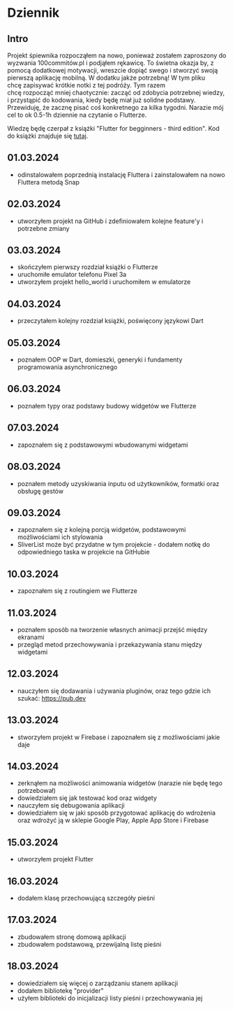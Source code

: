 # Dziennik

## Intro

Projekt śpiewnika rozpocząłem na nowo, ponieważ zostałem zaproszony do wyzwania 100commitów.pl i podjąłem rękawicę. To świetna okazja by, z pomocą dodatkowej motywacji, wreszcie dopiąć swego i stworzyć swoją pierwszą aplikację mobilną. W dodatku jakże potrzebną! W tym pliku chcę zapisywać krótkie notki z tej podróży. Tym razem chcę rozpocząć mniej chaotycznie: zacząć od zdobycia potrzebnej wiedzy, i przystąpić do kodowania, kiedy będę miał już solidne podstawy. Przewiduję, że zacznę pisać coś konkretnego za kilka tygodni. Narazie mój cel to ok 0.5-1h dziennie na czytanie o Flutterze.

Wiedzę będę czerpał z książki "Flutter for begginners - third edition". Kod do książki znajduje się [tutaj](https://github.com/PacktPublishing/Flutter-for-Beginners-Third-Edition).

## 01.03.2024
- odinstalowałem poprzednią instalację Fluttera i zainstalowałem na nowo Fluttera metodą Snap

## 02.03.2024
- utworzyłem projekt na GitHub i zdefiniowałem kolejne feature'y i potrzebne zmiany

## 03.03.2024
- skończyłem pierwszy rozdział książki o Flutterze
- uruchomiłe emulator telefonu Pixel 3a
- utworzyłem projekt hello_world i uruchomiłem w emulatorze

## 04.03.2024
- przeczytałem kolejny rozdział książki, poświęcony językowi Dart

## 05.03.2024
- poznałem OOP w Dart, domieszki, generyki i fundamenty programowania asynchronicznego

## 06.03.2024
- poznałem typy oraz podstawy budowy widgetów we Flutterze

## 07.03.2024
- zapoznałem się z podstawowymi wbudowanymi widgetami

## 08.03.2024
- poznałem metody uzyskiwania inputu od użytkowników, formatki oraz obsługę gestów

## 09.03.2024
- zapoznałem się z kolejną porcją widgetów, podstawowymi możliwościami ich stylowania
- SliverList może być przydatne w tym projekcie - dodałem notkę do odpowiedniego taska w projekcie na GitHubie

## 10.03.2024
- zapoznałem się z routingiem we Flutterze

## 11.03.2024
- poznałem sposób na tworzenie własnych animacji przejść między ekranami
- przegląd metod przechowywania i przekazywania stanu między widgetami

## 12.03.2024
- nauczyłem się dodawania i używania pluginów, oraz tego gdzie ich szukać: https://pub.dev

## 13.03.2024
- stworzyłem projekt w Firebase i zapoznałem się z możliwościami jakie daje

## 14.03.2024
- zerknąłem na możliwości animowania widgetów (narazie nie będę tego potrzebował)
- dowiedziałem się jak testować kod oraz widgety
- nauczyłem się debugowania aplikacji
- dowiedziałem się w jaki sposób przygotować aplikację do wdrożenia oraz wdrożyć ją w sklepie Google Play, Apple App Store i Firebase

## 15.03.2024
- utworzyłem projekt Flutter

## 16.03.2024
- dodałem klasę przechowującą szczegóły pieśni

## 17.03.2024
- zbudowałem stronę domową aplikacji
- zbudowałem podstawową, przewijalną listę pieśni

## 18.03.2024
- dowiedziałem się więcej o zarządzaniu stanem aplikacji
- dodałem bibliotekę "provider"
- użyłem biblioteki do inicjalizacji listy pieśni i przechowywania jej
